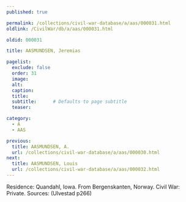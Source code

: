 ```yaml
---
published: true

permalink: /collections/civil-war-database/a/aas/000031.html
oldlink: /CivilWar/db/a/aas/000031.html

oldid: 000031

title: AASMUNDSEN, Jeremias

pagelist:
  exclude: false
  order: 31
  image: 
  alt:
  caption:
  title:
  subtitle:      # Defaults to page subtitle
  teaser:

category: 
  - A 
  - AAS

previous:
  title: AASMUNDSEN, A.
  url: /collections/civil-war-database/a/aas/000030.html  
next:
  title: AASMUNDSEN, Louis
  url: /collections/civil-war-database/a/aas/000032.html   
---
```

Residence: Quandahl, Iowa. From Bergenskanten, Norway. Civil War: Private. Sources: (Ulvestad p266)